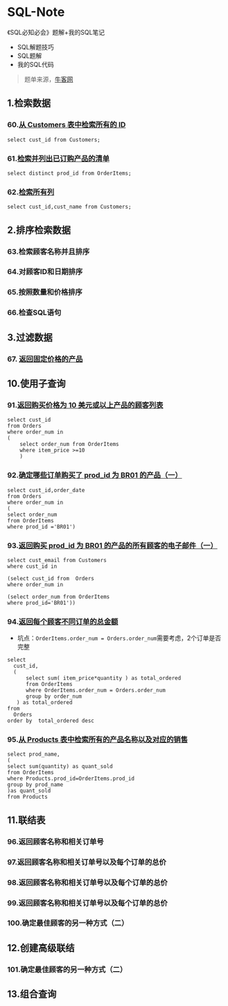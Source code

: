 # SQL-Note
《SQL必知必会》题解+我的SQL笔记

- SQL解题技巧
- SQL题解
- 我的SQL代码

> 题单来源，[牛客网](https://www.nowcoder.com/exam/oj?page=1&tab=SQL%E7%AF%87&topicId=298)



## 1.检索数据

### 60.[从 Customers 表中检索所有的 ID](https://www.nowcoder.com/practice/009199576d094b56807a8368058841ee?tpId=298&tqId=2363165&ru=/exam/oj&qru=/ta/sql-teach-yourself/question-ranking&sourceUrl=%2Fexam%2Foj%3Fpage%3D1%26tab%3DSQL%25E7%25AF%2587%26topicId%3D298)

```mysql
select cust_id from Customers;
```



### 61.[检索并列出已订购产品的清单](https://www.nowcoder.com/practice/9e4741b77f4244149a069883bc0d23be?tpId=298&tqId=2364828&ru=/exam/oj&qru=/ta/sql-teach-yourself/question-ranking&sourceUrl=%2Fexam%2Foj%3Fpage%3D1%26tab%3DSQL%25E7%25AF%2587%26topicId%3D298)

```mysql
select distinct prod_id from OrderItems;
```



### 62.[检索所有列](https://www.nowcoder.com/practice/cf0e3919ba8e4fa2ba19ea09df7fb756?tpId=298&tqId=2364829&ru=%2Fpractice%2F9e4741b77f4244149a069883bc0d23be&qru=%2Fta%2Fsql-teach-yourself%2Fquestion-ranking&sourceUrl=%2Fexam%2Foj%3Fpage%3D1%26tab%3DSQL%25E7%25AF%2587%26topicId%3D298)

```mysql
select cust_id,cust_name from Customers;
```



## 2.排序检索数据

### 63.检索顾客名称并且排序

### 64.对顾客ID和日期排序

### 65.按照数量和价格排序

### 66.检查SQL语句

## 3.过滤数据

### 67. [返回固定价格的产品](https://www.nowcoder.com/practice/9949bfb933614abe8bd2bc26c129843e?tpId=298&tqId=2366910&ru=/exam/oj&qru=/ta/sql-teach-yourself/question-ranking&sourceUrl=%2Fexam%2Foj%3Fpage%3D1%26tab%3DSQL%25E7%25AF%2587%26topicId%3D298)



## 10.使用子查询

### 91.[返回购买价格为 10 美元或以上产品的顾客列表](https://www.nowcoder.com/practice/827eb2a210c64ccdb8ec28fe4c50c246?tpId=298&tqId=2374686&ru=/exam/oj&qru=/ta/sql-teach-yourself/question-ranking&sourceUrl=%2Fexam%2Foj%3Fpage%3D1%26tab%3DSQL%25E7%25AF%2587%26topicId%3D298)

```mysql
select cust_id
from Orders
where order_num in
(
    select order_num from OrderItems
    where item_price >=10
    )
```



### 92.[确定哪些订单购买了 prod_id 为 BR01 的产品（一）](https://www.nowcoder.com/profile/548473347/codeBookDetail?submissionId=404543255)

```mysql
select cust_id,order_date
from Orders
where order_num in
(
select order_num
from OrderItems
where prod_id ='BR01')
```





### 93.[返回购买 prod_id 为 BR01 的产品的所有顾客的电子邮件（一）](https://www.nowcoder.com/practice/962b16554fbf4b99a87f4d68020c5bfb?tpId=298&tqId=2374689&ru=/exam/oj&qru=/ta/sql-teach-yourself/question-ranking&sourceUrl=%2Fexam%2Foj%3Fpage%3D1%26tab%3DSQL%E7%AF%87%26topicId%3D298)

```mysql
select cust_email from Customers
where cust_id in

(select cust_id from  Orders
where order_num in

(select order_num from OrderItems
where prod_id='BR01'))
```



### 94.[返回每个顾客不同订单的总金额](https://www.nowcoder.com/practice/ce313253a81c4947b20e801cd4da7894?tpId=298&tqId=2374691&ru=/exam/oj&qru=/ta/sql-teach-yourself/question-ranking&sourceUrl=%2Fexam%2Foj%3Fpage%3D1%26tab%3DSQL%25E7%25AF%2587%26topicId%3D298)

- 坑点：`OrderItems.order_num = Orders.order_num`需要考虑，2个订单是否完整

```mysql
select
  cust_id, 
  (
      select sum( item_price*quantity ) as total_ordered
      from OrderItems
      where OrderItems.order_num = Orders.order_num
      group by order_num
   ) as total_ordered
from
  Orders
order by  total_ordered desc
```



### 95.[从 Products 表中检索所有的产品名称以及对应的销售](https://www.nowcoder.com/practice/2b289b78de1546f38fd24e17e56f1bec?tpId=298&tqId=2374695&ru=/exam/oj&qru=/ta/sql-teach-yourself/question-ranking&sourceUrl=%2Fexam%2Foj%3Fpage%3D1%26tab%3DSQL%25E7%25AF%2587%26topicId%3D298)

```mysql
select prod_name,
(
select sum(quantity) as quant_sold
from OrderItems
where Products.prod_id=OrderItems.prod_id
group by prod_name
)as quant_sold
from Products
```





## 11.联结表

### 96.返回顾客名称和相关订单号

### 97.返回顾客名称和相关订单号以及每个订单的总价

### 98.返回顾客名称和相关订单号以及每个订单的总价

### 99.返回顾客名称和相关订单号以及每个订单的总价

### 100.确定最佳顾客的另一种方式（二）



## 12.创建高级联结

### 101.确定最佳顾客的另一种方式（二）





## 13.组合查询
